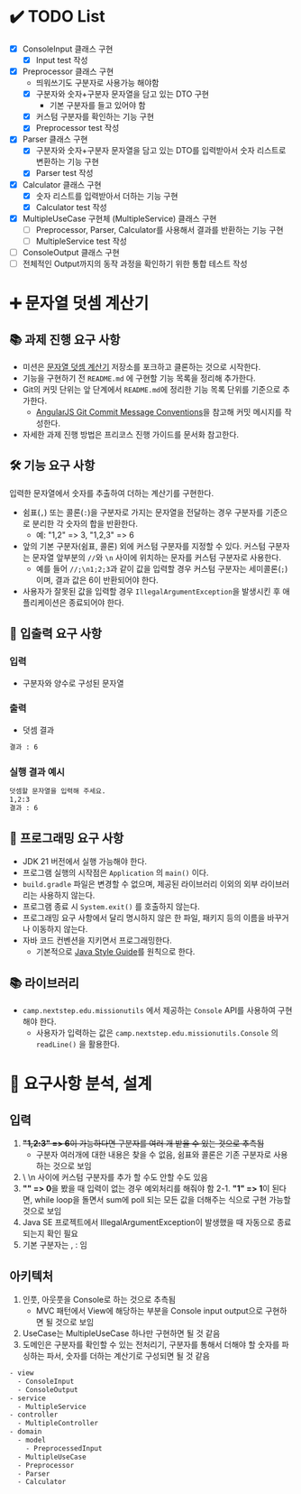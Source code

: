 # ✔️ TODO List 

- [x] ConsoleInput 클래스 구현
  - [x] Input test 작성
- [x] Preprocessor 클래스 구현
  - 띄워쓰기도 구분자로 사용가능 해야함 
  - [x] 구분자와 숫자+구분자 문자열을 담고 있는 DTO 구현
    - 기본 구분자를 들고 있어야 함
  - [x] 커스텀 구분자를 확인하는 기능 구현
  - [x] Preprocessor test 작성
- [x] Parser 클래스 구현
  - [x] 구분자와 숫자+구분자 문자열을 담고 있는 DTO를 입력받아서 숫자 리스트로 변환하는 기능 구현
  - [x] Parser test 작성
- [x] Calculator 클래스 구현
  - [x] 숫자 리스트를 입력받아서 더하는 기능 구현
  - [x] Calculator test 작성
- [x] MultipleUseCase 구현체 (MultipleService) 클래스 구현
  - [ ] Preprocessor, Parser, Calculator를 사용해서 결과를 반환하는 기능 구현
  - [ ] MultipleService test 작성 
- [ ] ConsoleOutput 클래스 구현
- [ ] 전체적인 Output까지의 동작 과정을 확인하기 위한 통합 테스트 작성

# ➕ 문자열 덧셈 계산기

## 📚 과제 진행 요구 사항

- 미션은 [문자열 덧셈 계산기](https://github.com/woowacourse-precourse/java-calculator-7) 저장소를 포크하고 클론하는 것으로 시작한다.
- 기능을 구현하기 전 `README.md` 에 구현할 기능 목록을 정리해 추가한다.
- Git의 커밋 단위는 앞 단계에서 `README.md`에 정리한 기능 목록 단위를 기준으로 추가한다.
  - [AngularJS Git Commit Message Conventions](https://gist.github.com/stephenparish/9941e89d80e2bc58a153)을 참고해 커밋 메시지를 작성한다.
- 자세한 과제 진행 방법은 프리코스 진행 가이드를 문서화 참고한다.

## 🛠️ 기능 요구 사항

입력한 문자열에서 숫자를 추출하여 더하는 계산기를 구현한다.

- 쉼표(`,`) 또는 콜론(`:`)을 구분자로 가지는 문자열을 전달하는 경우 구분자를 기준으로 분리한 각 숫자의 합을 반환한다.
  - 예: "1,2" => 3, "1,2,3" => 6
- 앞의 기본 구분자(쉼표, 콜론) 외에 커스텀 구분자를 지정할 수 있다. 커스텀 구분자는 문자열 앞부분의 `//`와 `\n` 사이에 위치하는 문자를 커스텀 구분자로 사용한다.
  - 예를 들어 `//;\n1;2;3`과 같이 값을 입력할 경우 커스텀 구분자는 세미콜론(`;`)이며, 결과 값은 6이 반환되어야 한다.
- 사용자가 잘못된 값을 입력할 경우 `IllegalArgumentException`을 발생시킨 후 애플리케이션은 종료되어야 한다.

## 💬 입출력 요구 사항

### 입력

- 구분자와 양수로 구성된 문자열

### 출력

- 덧셈 결과

```bash
결과 : 6
```

### 실행 결과 예시

```bash
덧셈할 문자열을 입력해 주세요.
1,2:3
결과 : 6
```

## 🥅 프로그래밍 요구 사항

- JDK 21 버전에서 실행 가능해야 한다.
- 프로그램 실행의 시작점은 `Application` 의 `main()` 이다.
- `build.gradle` 파일은 변경할 수 없으며, 제공된 라이브러리 이외의 외부 라이브러리는 사용하지 않는다.
- 프로그램 종료 시 `System.exit()` 를 호출하지 않는다.
- 프로그래밍 요구 사항에서 달리 명시하지 않은 한 파일, 패키지 등의 이름을 바꾸거나 이동하지 않는다.
- 자바 코드 컨벤션을 지키면서 프로그래밍한다.
  - 기본적으로 [Java Style Guide](https://github.com/woowacourse/woowacourse-docs/tree/main/styleguide/java)를 원칙으로 한다.

## 📚 라이브러리

- `camp.nextstep.edu.missionutils` 에서 제공하는 `Console` API를 사용하여 구현해야 한다.
  - 사용자가 입력하는 값은 `camp.nextstep.edu.missionutils.Console` 의 `readLine()` 을 활용한다.

  
# 🤔 요구사항 분석, 설계 

## 입력

1. ~~**"1,2:3" => 6**이 가능하다면 구분자를 여러 개 받을 수 있는 것으로 추측됨~~
   - 구분자 여러개에 대한 내용은 찾을 수 없음, 쉼표와 콜론은 기존 구분자로 사용하는 것으로 보임
2. \\ \n 사이에 커스텀 구분자를 추가 할 수도 안할 수도 있음
3. **"" => 0**을 봤을 때 입력이 없는 경우 예외처리를 해줘야 함
   2-1. **"1" => 1**이 된다면, while loop을 돌면서 sum에 poll 되는 모든 값을 더해주는 식으로 구현 가능할 것으로 보임
4. Java SE 프로젝트에서 IllegalArgumentException이 발생했을 때 자동으로 종료되는지 확인 필요
5. 기본 구분자는 , : 임

## 아키텍처

1. 인풋, 아웃풋을 Console로 하는 것으로 추측됨
    - MVC 패턴에서 View에 해당하는 부분을 Console input output으로 구현하면 될 것으로 보임
2. UseCase는 MultipleUseCase 하나만 구현하면 될 것 같음
3. 도메인은 구분자를 확인할 수 있는 전처리기, 구분자를 통해서 더해야 할 숫자를 파싱하는 파서, 숫자를 더하는 계산기로 구성되면 될 것 같음

```bash
- view
  - ConsoleInput
  - ConsoleOutput
- service 
  - MultipleService
- controller
  - MultipleController
- domain
  - model 
    - PreprocessedInput
  - MultipleUseCase
  - Preprocessor
  - Parser
  - Calculator
```
